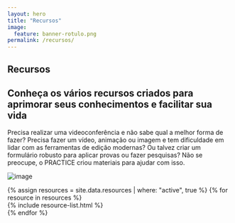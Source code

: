 ```yaml
---
layout: hero
title: "Recursos"
image:
  feature: banner-rotulo.png
permalink: /recursos/
---
```


<section class="fdb-block">
  <div class="container">
    <div class="row align-items-center pt-2">
      <div class="col-md-7">
        <h1><b>Recursos</b></h1>
        <h2>Conheça os vários recursos criados para aprimorar seus conhecimentos e facilitar sua vida</h2>
        <p class="lead">Precisa realizar uma videoconferência e não sabe qual a melhor forma de fazer? Precisa fazer um vídeo, animação ou imagem e tem dificuldade em lidar com as ferramentas de edição modernas? Ou talvez criar um formulário robusto para aplicar provas ou fazer pesquisas? Não se preocupe, o PRACTICE criou materiais para ajudar com isso.</p>
      </div>
      <div class="col-md-5">
        <p><img alt="image" class="img-fluid" src="/images/icons/undraw_content_team_3epn.svg"></p>
      </div>
    </div>
  </div>
</section>

<section class="fdb-block">
  {% assign resources = site.data.resources | where: "active", true %}
  {% for resource in resources %}
    <div class="container">
      <div class="row align-items-center pt-2">
        {% include resource-list.html %}
      </div>
    </div>
  {% endfor %}
</section>

